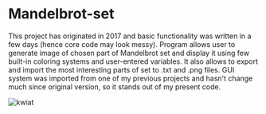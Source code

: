 # Mandelbrot-set
This project has originated in 2017 and basic functionality was written in a few days (hence core code may look messy). Program allows user to generate image of chosen part of Mandelbrot set and display it using few built-in coloring systems and user-entered variables. It also allows to export and import the most interesting parts of set to .txt and .png files. 
GUI system was imported from one of my previous projects and hasn't change much since original version, so it stands out of my present code.

![kwiat](https://user-images.githubusercontent.com/44038381/46765799-452b3400-cce0-11e8-884b-a9e4c0f96566.png)
